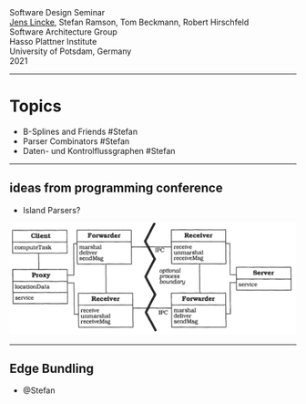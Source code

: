 <!-- markdown-config presentation=true -->

<style data-src="https://lively-kernel.org/lively4/lively4-core/src/client/presentation.css"></style>

<script>
import Presentation from "src/components/widgets/lively-presentation.js"
Presentation.config(this, {
    pageNumbers: true,
    logo: "https://lively-kernel.org/lively4/lively4-seminars/PX2018/media/hpi_logo.png"
})
</script>

<div class="title">
   Software Design Seminar
</div>

<div class="authors">
  <u>Jens Lincke</u>, Stefan Ramson, Tom Beckmann, Robert Hirschfeld
</div>

<div class="credentials">
    Software Architecture Group <br>Hasso Plattner Institute<br> University of Potsdam, Germany<br>
    2021
</div>

---


# Topics 


- B-Splines and Friends #Stefan
- Parser Combinators #Stefan
- Daten- und Kontrolflussgraphen #Stefan

---



## ideas from programming conference

- Island Parsers?


![](architecture_pattern_example.png)


----
## Edge Bundling

- @Stefan


